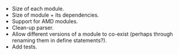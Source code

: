 - Size of each module.
- Size of module + its dependencies.
- Support for AMD modules.
- Clean-up parser.
- Allow different versions of a module to co-exist (perhaps through renaming them in define statements?).
- Add tests.
